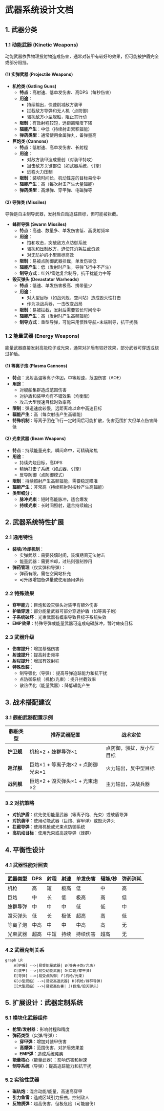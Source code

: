 # 武器系统设计文档
## 1. 武器分类
### 1.1 动能武器 (Kinetic Weapons)
动能武器依靠物理投射物造成伤害，通常对装甲有较好的效果，但可能被护盾完全或部分阻挡。
#### (1) 实弹武器 (Projectile Weapons)
- **机枪类 (Gatling Guns)**
  - **特点**：高射速、低单发伤害、高DPS（每秒伤害）
  - **用途**：
	- 持续输出，快速削减敌方装甲
	- 拦截敌方导弹和无人机（点防御）
	- 骚扰敌方小型舰船，阻止其行动
  - **限制**：有效射程较短，远距离精度下降
  - **辐能产生**：中低（持续射击累积辐能）
  - **弹药类型**：通常使用金属弹丸，备弹量高
- **巨炮类 (Cannons)**
  - **特点**：低射速、高单发伤害、长射程
  - **用途**：
	- 对敌方装甲造成重创（对装甲特攻）
	- 狙击敌方关键部位（如武器系统、引擎）
	- 远程火力压制
  - **限制**：装填时间长，机动性差的目标易命中
  - **辐能产生**：高（每次射击产生大量辐能）
  - **弹药类型**：高爆弹、穿甲弹、电磁弹等
#### (2) 导弹类 (Missiles)
导弹是自主制导武器，发射后自动追踪目标，但可能被拦截。
- **蜂群导弹 (Swarm Missiles)**
  - **特点**：高速、数量多、单发伤害低、高发射频率
  - **用途**：
	- 饱和攻击，突破敌方点防御系统
	- 骚扰和压制敌方，迫使其消耗拦截资源
	- 对无防护的小型目标高效
  - **限制**：易被点防御武器拦截，单发伤害低
  - **辐能产生**：低（发射时产生，导弹飞行中不产生）
  - **制导方式**：红外/雷达复合制导，抗干扰能力中等
- **毁灭弹头 (Devastator Warheads)**
  - **特点**：低速、单发伤害极高、携带量少
  - **用途**：
	- 对大型目标（如战列舰、空间站）造成毁灭性打击
	- 作为决战兵器，一击改变战局
  - **限制**：易被拦截，发射后需要较长时间命中
  - **辐能产生**：高（发射时产生高额辐能）
  - **制导方式**：重型导弹，可能采用惯性导航+末端制导，抗干扰强
### 1.2 能量武器 (Energy Weapons)
能量武器直接发射高能粒子或光束，通常对护盾有较好效果，部分武器可穿透或绕过护盾。
#### (1) 等离子炮 (Plasma Cannons)
- **特点**：发射高温等离子体团，中等射速，范围伤害（AOE）
- **用途**：
  - 对舰船集群造成范围伤害
  - 对护盾和装甲均有不错效果（均衡型）
  - 攻击大型慢速目标时效率高
- **限制**：弹道速度较慢，远距离难以命中高速目标
- **辐能产生**：高（每次射击产生高辐能）
- **特殊机制**：等离子团在飞行一定时间后可能扩散，伤害范围扩大但单点伤害降低
#### (2) 光束武器 (Beam Weapons)
- **特点**：持续能量光束，瞬间命中，可精确聚焦
- **用途**：
  - 持续灼烧目标，高DPS
  - 精确打击子系统（如武器、引擎）
  - 反导防御（点防御模式）
- **限制**：持续照射产生高额辐能，需要稳定瞄准
- **辐能产生**：非常高（持续照射时按秒产生高辐能）
- **类型细分**：
  - **脉冲光束**：短时高能脉冲，适合爆发
  - **持续光束**：长时间照射，适合持续输出
## 2. 武器系统特性扩展
### 2.1 通用特性
- **装填/冷却机制**：
  - 实弹武器：需要装填时间，装填期间无法射击
  - 能量武器：需要冷却，过热则强制停用
- **弹药管理**（仅实弹和导弹）：
  - 弹药有限，需在空间站补充
  - 可升级增加备弹量或使用通用弹药
### 2.2 特殊效果
- **穿甲能力**：巨炮和毁灭弹头对装甲有额外伤害
- **护盾穿透**：部分能量武器可部分穿透护盾（如等离子炮）
- **子系统破坏**：光束武器有概率导致目标子系统失效
- **EMP效果**：特殊导弹或能量武器可造成电磁脉冲，暂时瘫痪目标
### 2.3 武器升级
- **伤害提升**：增加基础伤害
- **射速提升**：提高射击频率
- **射程提升**：增加有效射程
- **特殊改装**：
  - 制导强化（导弹）：提高导弹追踪能力和抗干扰
  - 点防御系统（机枪/光束）：提升拦截效率
  - 散热优化（能量武器）：降低辐能产生
## 3. 战术搭配建议
### 3.1 舰船武器配置示例
| 舰船类型   | 推荐武器配置                        | 战术定位               |
|------------|-------------------------------------|------------------------|
| **护卫舰** | 机枪×2 + 蜂群导弹×1                 | 点防御，骚扰，反小型目标 |
| **巡洋舰** | 巨炮×1 + 等离子炮×2 + 点防御光束×1  | 火力输出，反中型目标    |
| **战列舰** | 巨炮×2 + 毁灭弹头×1 + 光束炮×2      | 主力输出，决战兵器      |
### 3.2 对抗策略
- **对抗护盾**：优先使用能量武器（等离子炮、光束）或破盾导弹
- **对抗装甲**：使用动能武器（巨炮、穿甲弹）或毁灭弹头
- **拦截导弹**：使用机枪或光束点防御系统
- **高机动目标**：使用光束或高速导弹（蜂群）
## 4. 平衡性设计
### 4.1 武器性能对照表
| 武器类型       | DPS  | 射程 | 射速 | 单发伤害 | 辐能/秒 | 弹药消耗 |
|----------------|------|------|------|----------|---------|----------|
| 机枪           | 高   | 短   | 极高 | 低       | 中      | 高       |
| 巨炮           | 中   | 长   | 低   | 极高     | 高      | 低       |
| 蜂群导弹       | 中   | 中   | 中   | 低       | 低      | 中       |
| 毁灭弹头       | 低   | 长   | 极低 | 超高     | 高      | 低       |
| 等离子炮       | 中高 | 中   | 中   | 中高     | 高      | 无       |
| 光束武器       | 超高 | 中短 | 持续| 持续伤害 | 超高    | 无       |
### 4.2 武器克制关系
```mermaid
graph LR
	A[护盾] -->|易受能量武器| B(等离子炮/光束)
	C[装甲] -->|易受动能武器| D(巨炮/穿甲弹)
	E[导弹] -->|易受点防御| F(机枪/光束)
	G[小型舰船] -->|易受高速武器| H(机枪/蜂群导弹)
	I[大型舰船] -->|易受高伤害| J(巨炮/毁灭弹头)
```
## 5. 扩展设计：武器定制系统
### 5.1 模块化武器组件
- **枪管/发射器**：影响射程和精度
- **弹药类型**（实弹/导弹）：
  - **穿甲弹**：增加对装甲伤害
  - **高爆弹**：范围伤害，对护盾效果差
  - **EMP弹**：造成系统瘫痪
- **能量核心**（能量武器）：影响伤害和射速
- **制导系统**（导弹）：提高追踪能力和抗干扰
### 5.2 实验性武器
- **磁轨炮**：混合动能/能量，高速高穿甲
- **引力鱼雷**：造成区域引力扭曲，控制敌人
- **反物质弹**：超高伤害，但极危险（可能自伤）
